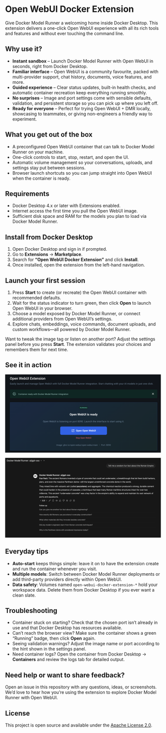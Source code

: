 # Open WebUI Docker Extension

Give Docker Model Runner a welcoming home inside Docker Desktop. This extension delivers a one-click Open WebUI experience with all its rich tools and features and without ever touching the command line.

## Why use it?
- **Instant sandbox** – Launch Docker Model Runner with Open WebUI in seconds, right from Docker Desktop.
- **Familiar interface** – Open WebUI is a community favourite, packed with multi-provider support, chat history, documents, voice features, and more.
- **Guided experience** – Clear status updates, built-in health checks, and automatic container recreation keep everything running smoothly.
- **No surprises** – Image and port settings come with sensible defaults, validation, and persistent storage so you can pick up where you left off.
- **Ready for everyone** – Perfect for trying Open WebUI + DMR locally, showcasing to teammates, or giving non-engineers a friendly way to experiment.

## What you get out of the box
- A preconfigured Open WebUI container that can talk to Docker Model Runner on your machine.
- One-click controls to start, stop, restart, and open the UI.
- Automatic volume management so your conversations, uploads, and settings stay put between sessions.
- Browser launch shortcuts so you can jump straight into Open WebUI when the container is ready.

## Requirements
- Docker Desktop 4.x or later with Extensions enabled.
- Internet access the first time you pull the Open WebUI image.
- Sufficient disk space and RAM for the models you plan to load via Docker Model Runner.

## Install from Docker Desktop
1. Open Docker Desktop and sign in if prompted.
2. Go to **Extensions** → **Marketplace**.
3. Search for **“Open WebUI Docker Extension”** and click **Install**.
4. Once installed, open the extension from the left-hand navigation.

## Launch your first session
1. Press **Start** to create (or recreate) the Open WebUI container with recommended defaults.
2. Wait for the status indicator to turn green, then click **Open** to launch Open WebUI in your browser.
3. Choose a model exposed by Docker Model Runner, or connect additional providers from Open WebUI’s settings.
4. Explore chats, embeddings, voice commands, document uploads, and custom workflows—all powered by Docker Model Runner.

Want to tweak the image tag or listen on another port? Adjust the settings panel before you press **Start**. The extension validates your choices and remembers them for next time.

## See it in action
![Open WebUI extension dashboard showing the container ready state with a one-click launch button](screenshot-1.png)

![Open WebUI conversation using a Docker Model Runner model inside the browser](screenshot-2.png)

## Everyday tips
- **Auto-start** keeps things simple: leave it on to have the extension create and run the container whenever you visit.
- **Multiple models**: Switch between Docker Model Runner deployments or add third-party providers directly within Open WebUI.
- **Data safety**: Volumes named `open-webui-docker-extension-*` hold your workspace data. Delete them from Docker Desktop if you ever want a clean slate.

## Troubleshooting
- Container stuck on starting? Check that the chosen port isn’t already in use and that Docker Desktop has resources available.
- Can’t reach the browser view? Make sure the container shows a green “Running” badge, then click **Open** again.
- Seeing validation warnings? Adjust the image name or port according to the hint shown in the settings panel.
- Need container logs? Open the container from Docker Desktop → **Containers** and review the logs tab for detailed output.

## Need help or want to share feedback?
Open an issue in this repository with any questions, ideas, or screenshots. We’d love to hear how you’re using the extension to explore Docker Model Runner with Open WebUI.

## License
This project is open source and available under the [Apache License 2.0](LICENSE).

